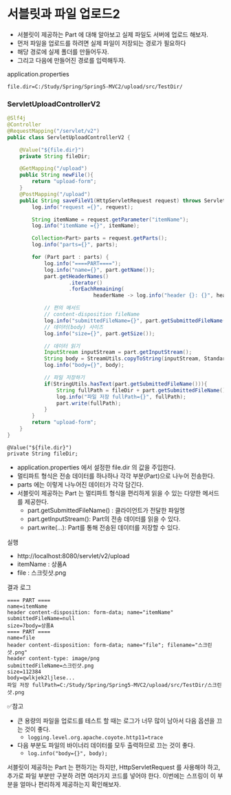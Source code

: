 
# 서블릿과 파일 업로드2

- 서블릿이 제공하는 Part 에 대해 알아보고 실제 파일도 서버에 업로드 해보자.
- 먼저 파일을 업로드를 하려면 실제 파일이 저장되는 경로가 필요하다
- 해당 경로에 실제 폴더를 만들어두자.
- 그리고 다음에 만들어진 경로를 입력해두자.

application.properties
```text
file.dir=C:/Study/Spring/Spring5-MVC2/upload/src/TestDir/
```

### ServletUploadControllerV2
```java
@Slf4j
@Controller
@RequestMapping("/servlet/v2")
public class ServletUploadControllerV2 {

    @Value("${file.dir}")
    private String fileDir;

    @GetMapping("/upload")
    public String newFile(){
        return "upload-form";
    }
    @PostMapping("/upload")
    public String saveFileV1(HttpServletRequest request) throws ServletException, IOException {
        log.info("request ={}", request);

        String itemName = request.getParameter("itemName");
        log.info("itemName ={}", itemName);

        Collection<Part> parts = request.getParts();
        log.info("parts={}", parts);

        for (Part part : parts) {
            log.info("====PART====");
            log.info("name={}", part.getName());
            part.getHeaderNames()
                    .iterator()
                    .forEachRemaining(
                            headerName -> log.info("header {}: {}", headerName, part.getHeader(headerName)));

            // 편의 메서드
            // content-disposition fileName
            log.info("submittedFileName={}", part.getSubmittedFileName());
            // 데이터(body) 사이즈
            log.info("size={}", part.getSize());

            // 데이터 읽기
            InputStream inputStream = part.getInputStream();
            String body = StreamUtils.copyToString(inputStream, StandardCharsets.UTF_8);
            log.info("body={}", body);

            // 파일 저장하기
            if(StringUtils.hasText(part.getSubmittedFileName())){
                String fullPath = fileDir + part.getSubmittedFileName();
                log.info("파일 저장 fullPath={}", fullPath);
                part.write(fullPath);
            }
        }
        return "upload-form";
    }
}
```

```text
@Value("${file.dir}")
private String fileDir;
```
- application.properties 에서 설정한 file.dir 의 값을 주입한다.
- 멀티파트 형식은 전송 데이터를 하나하나 각각 부분(Part)으로 나누어 전송한다.
- parts 에는 이렇게 나누어진 데이터가 각각 담긴다.
- 서블릿이 제공하는 Part 는 멀티파트 형식을 편리하게 읽을 수 있는 다양한 메서드를 제공한다.
  - part.getSubmittedFileName() : 클라이언트가 전달한 파일명
  - part.getInputStream(): Part의 전송 데이터를 읽을 수 있다.
  - part.write(...): Part를 통해 전송된 데이터를 저장할 수 있다.

실행
- http://localhost:8080/servlet/v2/upload
- itemName : 상품A
- file : 스크릿샷.png

결과 로그
```text
==== PART ====
name=itemName
header content-disposition: form-data; name="itemName"
submittedFileName=null
size=7body=상품A
==== PART ====
name=file
header content-disposition: form-data; name="file"; filename="스크린샷.png"
header content-type: image/png
submittedFileName=스크린샷.png
size=112384
body=qwlkjek2ljlese...
파일 저장 fullPath=C:/Study/Spring/Spring5-MVC2/upload/src/TestDir/스크린샷.png
```

✅참고
- 큰 용량의 파일을 업로드를 테스트 할 때는 로그가 너무 많이 남아서 다음 옵션을 끄는 것이 좋다. 
  - ```logging.level.org.apache.coyote.http11=trace```
- 다음 부분도 파일의 바이너리 데이터를 모두 출력하므로 끄는 것이 좋다.
  - ```log.info("body={}", body);```

서블릿이 제공하는 Part 는 편하기는 하지만, HttpServletRequest 를 사용해야 하고, 추가로 파일 부분만 구분하
려면 여러가지 코드를 넣어야 한다. 이번에는 스프링이 이 부분을 얼마나 편리하게 제공하는지 확인해보자.

